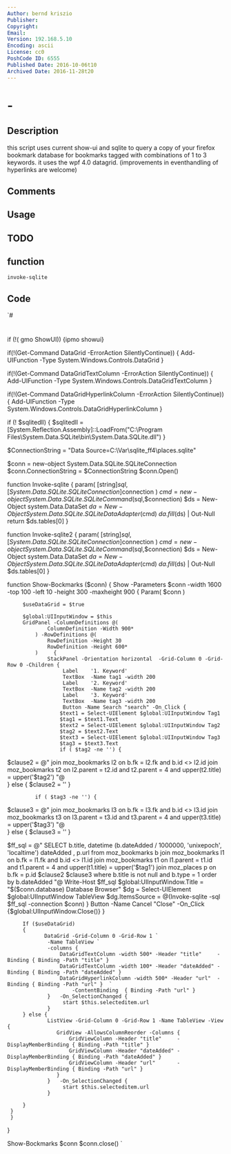 ```yaml
---
Author: bernd kriszio
Publisher: 
Copyright: 
Email: 
Version: 192.168.5.10
Encoding: ascii
License: cc0
PoshCode ID: 6555
Published Date: 2016-10-06t10
Archived Date: 2016-11-28t20
---
```


#  - 

## Description

this script uses current show-ui and sqlite to query a copy of your firefox bookmark database for bookmarks tagged with combinations of 1 to 3 keywords. it uses the wpf 4.0 datagrid. (improvements in eventhandling of hyperlinks are welcome)

## Comments



## Usage



## TODO



## function

`invoke-sqlite`

## Code

`#
 #
 if (!( gmo ShowUI)) {ipmo showui}
 
 if(!(Get-Command DataGrid -ErrorAction SilentlyContinue)) {
     Add-UIFunction -Type System.Windows.Controls.DataGrid
 }
 
 if(!(Get-Command DataGridTextColumn -ErrorAction SilentlyContinue)) {
     Add-UIFunction -Type  System.Windows.Controls.DataGridTextColumn
 }
 
 if(!(Get-Command DataGridHyperlinkColumn -ErrorAction SilentlyContinue)) {
     Add-UIFunction -Type  System.Windows.Controls.DataGridHyperlinkColumn
 }
 
 
 if (! $sqlitedll)
 {
     $sqlitedll = [System.Reflection.Assembly]::LoadFrom("C:\Program Files\System.Data.SQLite\bin\System.Data.SQLite.dll") 
 }
 
 $ConnectionString = "Data Source=C:\Var\sqlite_ff4\places.sqlite"
 
 $conn = new-object System.Data.SQLite.SQLiteConnection 
 $conn.ConnectionString = $ConnectionString 
 $conn.Open() 
 
 
 function Invoke-sqlite
 {
     param( [string]$sql,
            [System.Data.SQLite.SQLiteConnection]$connection
            )
     $cmd = new-object System.Data.SQLite.SQLiteCommand($sql,$connection)
     $ds = New-Object system.Data.DataSet
     $da = New-Object System.Data.SQLite.SQLiteDataAdapter($cmd)
     $da.fill($ds) | Out-Null
     return $ds.tables[0]
 }
 
 function Invoke-sqlite2
 {
     param( [string]$sql,
            [System.Data.SQLite.SQLiteConnection]$connection
            )
     $cmd = new-object System.Data.SQLite.SQLiteCommand($sql,$connection)
     $ds = New-Object system.Data.DataSet
     $da = New-Object System.Data.SQLite.SQLiteDataAdapter($cmd)
     $da.fill($ds) | Out-Null
     $ds.tables[0]
 }
 
 
 
 function Show-Bockmarks ($conn) {
     Show  -Parameters $conn -width 1600 -top 100 -left 10 -height 300 -maxheight 900 {
         Param(
             $conn
         )
         
         $useDataGrid = $true
 
         $global:UIInputWindow = $this
         GridPanel -ColumnDefinitions @(
                 ColumnDefinition -Width 900*
             ) -RowDefinitions @(
                 RowDefinition -Height 30
                 RowDefinition -Height 600*
             )     {
                 StackPanel -Orientation horizontal  -Grid-Column 0 -Grid-Row 0 -Children {
                      Label    '1. Keyword'
                      TextBox  -Name tag1 -width 200
                      Label    '2. Keyword'
                      TextBox  -Name tag2 -width 200
                      Label    '3. Keyword'
                      TextBox  -Name tag3 -width 200
                      Button -Name Search "search" -On_Click {
                     $text1 = Select-UIElement $global:UIInputWindow Tag1
                     $tag1 = $text1.Text
                     $text2 = Select-UIElement $global:UIInputWindow Tag2
                     $tag2 = $text2.Text
                     $text3 = Select-UIElement $global:UIInputWindow Tag3
                     $tag3 = $text3.Text
                     if ( $tag2 -ne '') {
 $clause2 = @"            
     join moz_bookmarks l2 on b.fk = l2.fk and b.id <> l2.id
     join moz_bookmarks t2 on l2.parent = t2.id and  t2.parent = 4 and upper(t2.title) = upper('$tag2')
 "@                        
             } else { $clause2 = '' }        
 
             if ( $tag3 -ne '') {
 $clause3 = @"            
     join moz_bookmarks l3 on b.fk = l3.fk and b.id <> l3.id
     join moz_bookmarks t3 on l3.parent = t3.id and  t3.parent = 4 and upper(t3.title) = upper('$tag3')
 "@                        
             } else { $clause3 = '' }        
 
 $ff_sql = @"
 SELECT b.title, datetime (b.dateAdded / 1000000, 'unixepoch', 'localtime') dateAdded , p.url
     from moz_bookmarks b
     join moz_bookmarks l1 on b.fk = l1.fk and b.id <> l1.id
     join moz_bookmarks t1 on l1.parent = t1.id and  t1.parent = 4 and upper(t1.title) = upper('$tag1')
     join moz_places p  on b.fk = p.id $clause2 $clause3
 where b.title is not null and b.type = 1
 order by b.dateAdded
 "@
                     Write-Host $ff_sql
             $global:UIInputWindow.Title = "$($conn.database) Database Browser"
             $dg = Select-UIElement $global:UIInputWindow  TableView
             $dg.ItemsSource = @(Invoke-sqlite -sql $ff_sql -connection $conn)
              } 
              Button -Name Cancel "Close" -On_Click {$global:UIInputWindow.Close()} 
         }
 
         If ($useDataGrid)
         {
                DataGrid -Grid-Column 0 -Grid-Row 1 `
                 -Name TableView `
                 -columns {
                     DataGridTextColumn -width 500* -Header "title"     -Binding { Binding -Path "title" }
                     DataGridTextColumn -width 100* -Header "dateAdded" -Binding { Binding -Path "dateAdded" }
                     DataGridHyperlinkColumn -width 500* -Header "url"  -Binding { Binding -Path "url" }  `
                         -ContentBinding  { Binding -Path "url" }  
                 }   -On_SelectionChanged {
                      start $this.selecteditem.url
                 }  
         } else {
                 ListView -Grid-Column 0 -Grid-Row 1 -Name TableView -View {
                    GridView -AllowsColumnReorder -Columns {
                        GridViewColumn -Header "title"     -DisplayMemberBinding { Binding -Path "title" }
                        GridViewColumn -Header "dateAdded" -DisplayMemberBinding { Binding -Path "dateAdded" }
                        GridViewColumn -Header "url"       -DisplayMemberBinding { Binding -Path "url" } 
                    }
                 }   -On_SelectionChanged {
                      start $this.selecteditem.url
                 }
 
         }
     }
     }
 }
 
 Show-Bockmarks $conn
 $conn.close()
`

